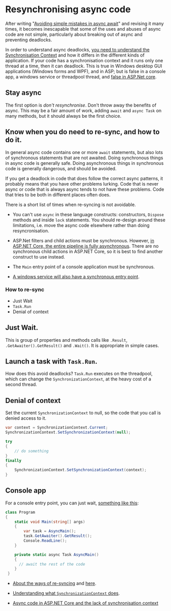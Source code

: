 # Resynchronising async code

After writing "[Avoiding simple mistakes in async await](./AsyncBasicMistakes)" and revising it many times, 
it becomes inescapable that some of the uses and abuses of async code are not simple, particularly about breaking out of async and preventing deadlocks.

In order to understand async deadlocks, [you need to understand the Synchronisation Context](https://msdn.microsoft.com/en-us/magazine/gg598924.aspx) 
and how it differs in the different kinds of application. 
If your code has a synchronisation context and it runs only one thread at a time, then it can deadlock. 
This is true in Windows desktop GUI applications (Windows forms and WPF), and in ASP; 
but is false in a console app, a windows service or threadpool thread, and [false in ASP.Net core](http://blog.stephencleary.com/2017/03/aspnetcore-synchronization-context.html). 

## Stay async

The first option is *don't resynchronise*. Don't throw away the benefits of async. This may be a fair amount of work, adding `await` and `async Task` on many methods, but it should always be the first choice.

## Know when you do need to re-sync, and how to do it.

In general async code contains one or more `await` statements, but also lots of synchronous statements that are not awaited. Doing synchronous things in async code is generally safe. Doing asynchronous things in synchronous code is generally dangerous, and should be avoided. 

If you get a deadlock in code that does follow the correct async patterns, it probably means that you have other problems lurking. Code that is never async or code that is always async tends to not have these problems. Code that tries to be both in different places often does.

There is a short list of times when re-syncing is not avoidable.

- You can't use `async` in these language constructs: constructors, `Dispose` methods and inside `lock` statements. You should re-design around these limitations, i.e. move the async code elsewhere rather than doing resyncronisation.

- ASP.Net filters and child actions must be synchronous. However, [in ASP.NET Core, the entire pipeline is fully asynchronous](http://blog.stephencleary.com/2017/03/aspnetcore-synchronization-context.html). There are no synchronous child actions in ASP.NET Core, so it is best to find another construct to use instead.

- The `Main` entry point of a console application must be synchronous. 

- [A windows service will also have a synchronous entry point](http://stackoverflow.com/questions/39656932/how-to-handle-async-start-errors-in-topshelf).

### How to re-sync

* Just Wait
* `Task.Run`
* Denial of context

## Just Wait.

This is group of properties and methods calls like `.Result`, `.GetAwaiter().GetResult()` and `.Wait()`. It is appropriate in simple cases.

## Launch a task with `Task.Run`.

How does this avoid deadlocks? `Task.Run` executes on the threadpool, which can change the `SynchronizationContext`, at the heavy cost of a second thread.

## Denial of context

Set the current `SynchronizationContext` to null, so the code that you call is denied access to it.

```csharp
var context = SynchronizationContext.Current;
SynchronizationContext.SetSynchronizationContext(null);

try
{
	// do something
}
finally
{
	SynchronizationContext.SetSynchronizationContext(context);
}
```


## Console app

For a console entry point, you can just wait, [something like this](http://stackoverflow.com/questions/9208921/cant-specify-the-async-modifier-on-the-main-method-of-a-console-app):
 
```csharp
class Program
{
	static void Main(string[] args)
	{
		var task = AsyncMain();
		task.GetAwaiter().GetResult();
		Console.ReadLine();
	}

	private static async Task AsyncMain()
	{
	  // await the rest of the code
	}
 }  
```

* [About the ways of re-syncing](http://stackoverflow.com/questions/42223162/task-run-vs-null-synchronizationcontext/) and [here](http://stackoverflow.com/questions/25095243/set-synchronizationcontext-to-null-instead-of-using-configureawaitfalse/).

* [Understanding what `SynchronizationContext` does](http://stackoverflow.com/questions/18097471/what-does-synchronizationcontext-do).

* [Async code in ASP.NET Core and the lack of synchronisation context](http://blog.stephencleary.com/2017/03/aspnetcore-synchronization-context.html)
